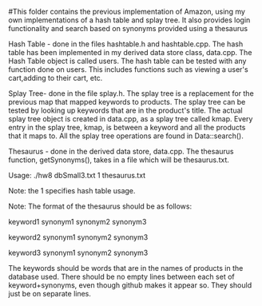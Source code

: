 #This folder contains the previous implementation of Amazon, using my own implementations of a hash table and splay tree. It also provides login functionality and search based on synonyms provided using a thesaurus


Hash Table - done in the files hashtable.h and hashtable.cpp. The hash table has been implemented in my derived data store class, data.cpp. The Hash Table object is called users. The hash table can be tested with any function done on users. This includes functions such as viewing a user's cart,adding to their cart, etc.


Splay Tree- done in the file splay.h. The splay tree is a replacement for the previous map that mapped keywords to products. The splay tree can be tested by looking up keywords that are in the product's title. The actual splay tree object is created in data.cpp, as a splay tree called kmap. Every entry in the splay tree, kmap, is between a keyword and all the products that it maps to. All the splay tree operations are found in Data::search().

Thesaurus - done in the derived data store, data.cpp. The thesaurus function, getSynonyms(), takes in a file which will be thesaurus.txt. 


Usage:
./hw8 dbSmall3.txt 1 thesaurus.txt

Note: the 1 specifies hash table usage. 

Note: The format of the thesaurus should be as follows:

keyword1 synonym1 synonym2 synonym3

keyword2 synonym1 synonym2 synonym3

keyword3 synonym1 synonym2 synonym3

The keywords should be words that are in the names of products in the database used. There should be no empty lines between each set of keyword+synonyms, even though github makes it appear so. They should just be on separate lines.
